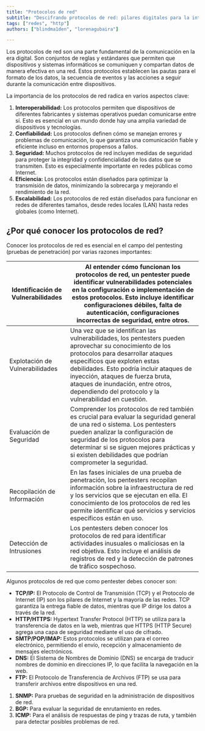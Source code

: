 ```yaml
---
title: "Protocolos de red"
subtitle: "Descifrando protocolos de red: pilares digitales para la interoperabilidad, confiabilidad, seguridad, eficiencia y escalabilidad en Pentesting"
tags: ["redes", "http"]
authors: ["blindma1den", "lorenagubaira"]

---
```



Los protocolos de red son una parte fundamental de la comunicación en la era digital. Son conjuntos de reglas y estándares que permiten que dispositivos y sistemas informáticos se comuniquen y compartan datos de manera efectiva en una red. Estos protocolos establecen las pautas para el formato de los datos, la secuencia de eventos y las acciones a seguir durante la comunicación entre dispositivos.

La importancia de los protocolos de red radica en varios aspectos clave:

1. **Interoperabilidad:** Los protocolos permiten que dispositivos de diferentes fabricantes y sistemas operativos puedan comunicarse entre sí. Esto es esencial en un mundo donde hay una amplia variedad de dispositivos y tecnologías.
2. **Confiabilidad:** Los protocolos definen cómo se manejan errores y problemas de comunicación, lo que garantiza una comunicación fiable y eficiente incluso en entornos propensos a fallos.
3. **Seguridad:** Muchos protocolos de red incluyen medidas de seguridad para proteger la integridad y confidencialidad de los datos que se transmiten. Esto es especialmente importante en redes públicas como Internet.
4. **Eficiencia:** Los protocolos están diseñados para optimizar la transmisión de datos, minimizando la sobrecarga y mejorando el rendimiento de la red.
5. **Escalabilidad:** Los protocolos de red están diseñados para funcionar en redes de diferentes tamaños, desde redes locales (LAN) hasta redes globales (como Internet).

## ¿Por qué conocer los protocolos de red?

Conocer los protocolos de red es esencial en el campo del pentesting (pruebas de penetración) por varias razones importantes:

| Identificación de Vulnerabilidades |  Al entender cómo funcionan los protocolos de red, un pentester puede identificar vulnerabilidades potenciales en la configuración o implementación de estos protocolos. Esto incluye identificar configuraciones débiles, falta de autenticación, configuraciones incorrectas de seguridad, entre otros. |
| --- | --- |
| Explotación de Vulnerabilidades | Una vez que se identifican las vulnerabilidades, los pentesters pueden aprovechar su conocimiento de los protocolos para desarrollar ataques específicos que exploten estas debilidades. Esto podría incluir ataques de inyección, ataques de fuerza bruta, ataques de inundación, entre otros, dependiendo del protocolo y la vulnerabilidad en cuestión. |
| Evaluación de Seguridad | Comprender los protocolos de red también es crucial para evaluar la seguridad general de una red o sistema. Los pentesters pueden analizar la configuración de seguridad de los protocolos para determinar si se siguen mejores prácticas y si existen debilidades que podrían comprometer la seguridad. |
| Recopilación de Información | En las fases iniciales de una prueba de penetración, los pentesters recopilan información sobre la infraestructura de red y los servicios que se ejecutan en ella. El conocimiento de los protocolos de red les permite identificar qué servicios y servicios específicos están en uso. |
| Detección de Intrusiones | Los pentesters deben conocer los protocolos de red para identificar actividades inusuales o maliciosas en la red objetiva. Esto incluye el análisis de registros de red y la detección de patrones de tráfico sospechoso. |

Algunos protocolos de red que como pentester debes conocer son:

- **TCP/IP:** El Protocolo de Control de Transmisión (TCP) y el Protocolo de Internet (IP) son los pilares de Internet y la mayoría de las redes. TCP garantiza la entrega fiable de datos, mientras que IP dirige los datos a través de la red.
- **HTTP/HTTPS:** Hypertext Transfer Protocol (HTTP) se utiliza para la transferencia de datos en la web, mientras que HTTPS (HTTP Secure) agrega una capa de seguridad mediante el uso de cifrado.
- **SMTP/POP/IMAP:** Estos protocolos se utilizan para el correo electrónico, permitiendo el envío, recepción y almacenamiento de mensajes electrónicos.
- **DNS:** El Sistema de Nombres de Dominio (DNS) se encarga de traducir nombres de dominio en direcciones IP, lo que facilita la navegación en la web.
- **FTP:** El Protocolo de Transferencia de Archivos (FTP) se usa para transferir archivos entre dispositivos en una red.

1. **SNMP:** Para pruebas de seguridad en la administración de dispositivos de red.
2. **BGP:** Para evaluar la seguridad de enrutamiento en redes.
3. **ICMP:** Para el análisis de respuestas de ping y trazas de ruta, y también para detectar posibles problemas de red.
